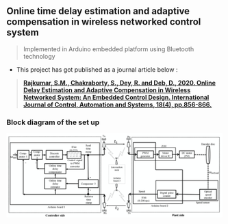 ## Online time delay estimation and adaptive compensation in wireless networked control system

> Implemented in Arduino embedded platform using Bluetooth technology

- This project has got published as a journal article below :
> [<b>Rajkumar, S.M., Chakraborty, S., Dey, R. and Deb, D., 2020. Online Delay Estimation and Adaptive Compensation in Wireless Networked System: An Embedded Control Design. International Journal of Control, Automation and Systems, 18(4), pp.856-866.</b>](https://link.springer.com/article/10.1007/s12555-018-0612-x) 

### Block diagram of the set up
<p align="center"> 
  <kbd>
    <img src="readme_images/block_setup.png">
  </kbd>
</p>

